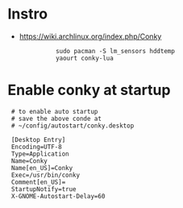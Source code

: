 # Instro
+ https://wiki.archlinux.org/index.php/Conky

				sudo pacman -S lm_sensors hddtemp
				yaourt conky-lua

# Enable conky at startup

	 # to enable auto startup
	 # save the above conde at
	 # ~/config/autostart/conky.desktop

	 [Desktop Entry]
	 Encoding=UTF-8
	 Type=Application
	 Name=Conky
	 Name[en_US]=Conky
	 Exec=/usr/bin/conky
	 Comment[en_US]=
	 StartupNotify=true
	 X-GNOME-Autostart-Delay=60

